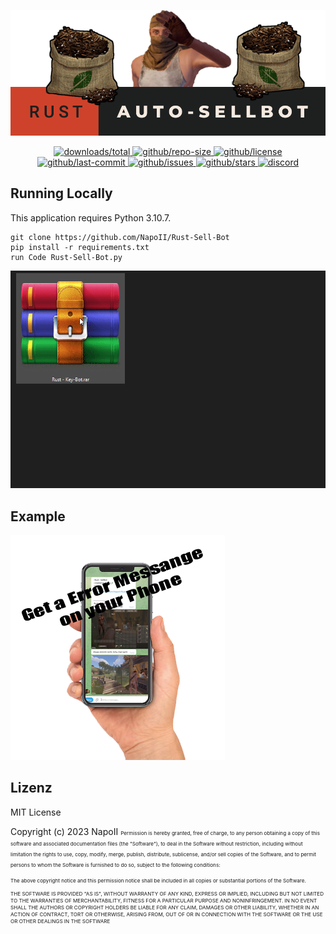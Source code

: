 <p align="center">
<a href="https://github.com/NapoII">
    <img src="Readme_top.png"  alt="NapoII">
</a>
</p>

<p align="center">
<a href="https://github.com/NapoII/Rust-Sell-Bot/archive/refs/heads/main.zip">
    <img src="https://img.shields.io/github/downloads/NapoII/Rust-Sell-Bot/total" alt="downloads/total">
</a>

<a href="https://github.com/NapoII/Rust-Sell-Bot/archive/refs/heads/main.zip">
    <img src="https://img.shields.io/github/repo-size/NapoII/Rust-Sell-Bot" alt="github/repo-size">
</a>

<a href="https://github.com/NapoII/Rust-Sell-Bot/blob/main/LICENSE">
    <img src="https://img.shields.io/github/license/NapoII/Rust-Sell-Bot" alt="github/license">
</a>

<a href="https://github.com/NapoII/Rust-Sell-Bot/actions">
    <img src="https://img.shields.io/github/last-commit/NapoII/Rust-Sell-Bot" alt="github/last-commit">
</a>

<a href="https://github.com/NapoII/Rust-Sell-Bot/issues">
    <img src="https://img.shields.io/github/issues/NapoII/Rust-Sell-Bot?style=plastic" alt="github/issues">
</a>

<a href="https://github.com/NapoII/Rust-Sell-Bot/stargazers">
    <img src="https://img.shields.io/github/stars/NapoII/Rust-Sell-Bot?style=social" alt="github/stars">
</a>

<a href="https://discord.gg/g7EW4P65">
    <img src="https://img.shields.io/discord/190307701169979393?style=plastic" alt="discord">
</a>
</p>


## Running Locally

This application requires Python 3.10.7.
```
git clone https://github.com/NapoII/Rust-Sell-Bot
pip install -r requirements.txt
run Code Rust-Sell-Bot.py
```
[<img src="https://raw.githubusercontent.com/NapoII/Rust-Sell-Bot/main/README/Zulassen%20Gif.gif?token=GHSAT0AAAAAABXYVRIKL5HBV3IGB266SZ3YYX7XPNQ" />](https://github.com/NapoII/Rust-Code-Raid-Bot/raw/main/Rust-Code-Raid-Bot.rar)

## Example
[<img src="https://github.com/NapoII/Rust-Sell-Bot/blob/main/README/phone.png?raw=true" />](https://github.com/NapoII/Rust-Sell-Bot/archive/refs/heads/main.zip)

## Lizenz

MIT License

Copyright (c) 2023 NapoII
<small><small><small>
Permission is hereby granted, free of charge, to any person obtaining a copy
of this software and associated documentation files (the "Software"), to deal
in the Software without restriction, including without limitation the rights
to use, copy, modify, merge, publish, distribute, sublicense, and/or sell
copies of the Software, and to permit persons to whom the Software is
furnished to do so, subject to the following conditions:

The above copyright notice and this permission notice shall be included in all
copies or substantial portions of the Software.

THE SOFTWARE IS PROVIDED "AS IS", WITHOUT WARRANTY OF ANY KIND, EXPRESS OR
IMPLIED, INCLUDING BUT NOT LIMITED TO THE WARRANTIES OF MERCHANTABILITY,
FITNESS FOR A PARTICULAR PURPOSE AND NONINFRINGEMENT. IN NO EVENT SHALL THE
AUTHORS OR COPYRIGHT HOLDERS BE LIABLE FOR ANY CLAIM, DAMAGES OR OTHER
LIABILITY, WHETHER IN AN ACTION OF CONTRACT, TORT OR OTHERWISE, ARISING FROM,
OUT OF OR IN CONNECTION WITH THE SOFTWARE OR THE USE OR OTHER DEALINGS IN THE
SOFTWARE
</small>
